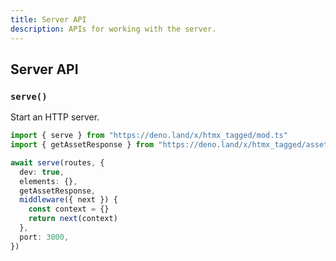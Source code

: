 ```yaml
---
title: Server API
description: APIs for working with the server.
---
```


## Server API

### `serve()`

Start an HTTP server.

```typescript
import { serve } from "https://deno.land/x/htmx_tagged/mod.ts"
import { getAssetResponse } from "https://deno.land/x/htmx_tagged/assets.ts"

await serve(routes, {
  dev: true,
  elements: {},
  getAssetResponse,
  middleware({ next }) {
    const context = {}
    return next(context)
  },
  port: 3000,
})
```
